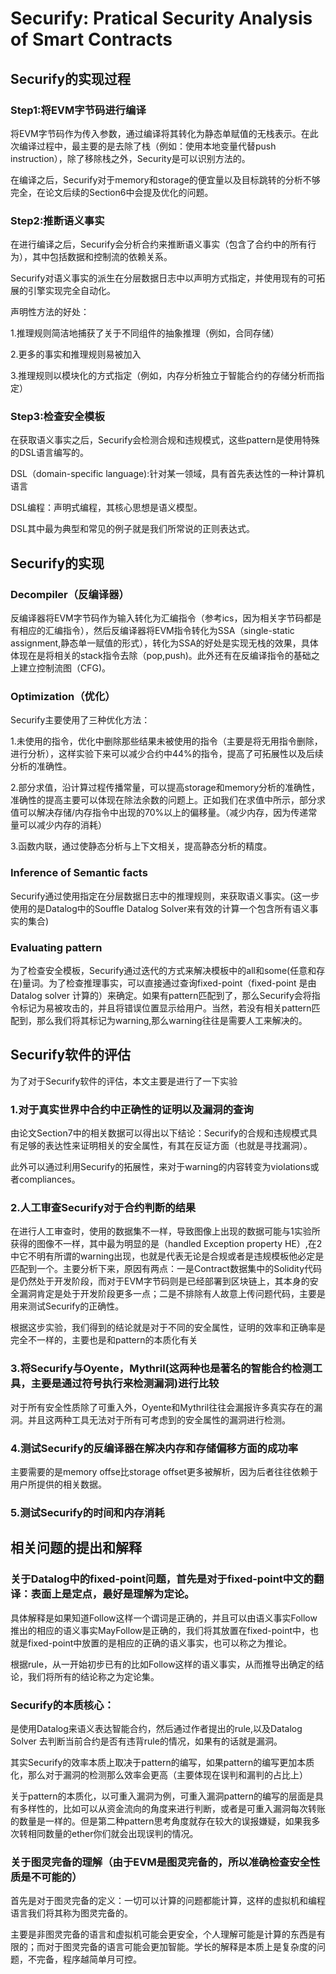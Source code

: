 # Securify: Pratical Security Analysis of Smart Contracts

## Securify的实现过程

### Step1:将EVM字节码进行编译

将EVM字节码作为传入参数，通过编译将其转化为静态单赋值的无栈表示。在此次编译过程中，最主要的是去除了栈（例如：使用本地变量代替push instruction），除了移除栈之外，Security是可以识别方法的。

在编译之后，Securify对于memory和storage的便宜量以及目标跳转的分析不够完全，在论文后续的Section6中会提及优化的问题。

### Step2:推断语义事实

在进行编译之后，Securify会分析合约来推断语义事实（包含了合约中的所有行为），其中包括数据和控制流的依赖关系。

Securify对语义事实的派生在分层数据日志中以声明方式指定，并使用现有的可拓展的引擎实现完全自动化。

声明性方法的好处：

1.推理规则简洁地捕获了关于不同组件的抽象推理（例如，合同存储）

2.更多的事实和推理规则易被加入

3.推理规则以模块化的方式指定（例如，内存分析独立于智能合约的存储分析而指定）

### Step3:检查安全模板

在获取语义事实之后，Securify会检测合规和违规模式，这些pattern是使用特殊的DSL语言编写的。



DSL（domain-specific language):针对某一领域，具有首先表达性的一种计算机语言

DSL编程：声明式编程，其核心思想是语义模型。

DSL其中最为典型和常见的例子就是我们所常说的正则表达式。



## Securify的实现

### Decompiler（反编译器）

反编译器将EVM字节码作为输入转化为汇编指令（参考ics，因为相关字节码都是有相应的汇编指令），然后反编译器将EVM指令转化为SSA（single-static assignment,静态单一赋值的形式），转化为SSA的好处是实现无栈的效果，具体体现在是将相关的stack指令去除（pop,push)。此外还有在反编译指令的基础之上建立控制流图（CFG)。

### Optimization（优化）

Securify主要使用了三种优化方法：

1.未使用的指令，优化中删除那些结果未被使用的指令（主要是将无用指令删除，进行分析），这样实验下来可以减少合约中44%的指令，提高了可拓展性以及后续分析的准确性。

2.部分求值，沿计算过程传播常量，可以提高storage和memory分析的准确性，准确性的提高主要可以体现在除法余数的问题上。正如我们在求值中所示，部分求值可以解决存储/内存指令中出现的70%以上的偏移量。（减少内存，因为传递常量可以减少内存的消耗）

3.函数内联，通过使静态分析与上下文相关，提高静态分析的精度。

### Inference of Semantic facts

Securify通过使用指定在分层数据日志中的推理规则，来获取语义事实。(这一步使用的是Datalog中的Souffle Datalog Solver来有效的计算一个包含所有语义事实的集合)

### Evaluating pattern

为了检查安全模板，Securify通过迭代的方式来解决模板中的all和some(任意和存在)量词。为了检查推理事实，可以直接通过查询fixed-point（fixed-point 是由 Datalog solver 计算的）来确定。如果有pattern匹配到了，那么Securify会将指令标记为易被攻击的，并且将错误位置显示给用户。当然，若没有相关pattern匹配到，那么我们将其标记为warning,那么warning往往是需要人工来解决的。



## Securify软件的评估

为了对于Securify软件的评估，本文主要是进行了一下实验

### 1.对于真实世界中合约中正确性的证明以及漏洞的查询

由论文Section7中的相关数据可以得出以下结论：Securify的合规和违规模式具有足够的表达性来证明相关的安全属性，有其在反证方面（也就是寻找漏洞）。

此外可以通过利用Securify的拓展性，来对于warning的内容转变为violations或者compliances。

### 2.人工审查Securify对于合约判断的结果

在进行人工审查时，使用的数据集不一样，导致图像上出现的数据可能与1实验所获得的图像不一样，其中最为明显的是（handled Exception property HE）,在2中它不明有所谓的warning出现，也就是代表无论是合规或者是违规模板他必定是匹配到一个。主要分析下来，原因有两点：一是Contract数据集中的Solidity代码是仍然处于开发阶段，而对于EVM字节码则是已经部署到区块链上，其本身的安全漏洞肯定是处于开发阶段更多一点；二是不排除有人故意上传问题代码，主要是用来测试Securify的正确性。

根据这步实验，我们得到的结论就是对于不同的安全属性，证明的效率和正确率是完全不一样的，主要也是和pattern的本质化有关

### 3.将Securify与Oyente，Mythril(这两种也是著名的智能合约检测工具，主要是通过符号执行来检测漏洞)进行比较

对于所有安全性质除了可重入外，Oyente和Mythril往往会漏报许多真实存在的漏洞。并且这两种工具无法对于所有可考虑到的安全属性的漏洞进行检测。

### 4.测试Securify的反编译器在解决内存和存储偏移方面的成功率

主要需要的是memory offse比storage offset更多被解析，因为后者往往依赖于用户所提供的相关数据。

### 5.测试Securify的时间和内存消耗

## 相关问题的提出和解释

### 关于Datalog中的fixed-point问题，首先是对于fixed-point中文的翻译：表面上是定点，最好是理解为定论。

具体解释是如果知道Follow这样一个谓词是正确的，并且可以由语义事实Follow推出的相应的语义事实MayFollow是正确的，我们将其放置在fixed-point中，也就是fixed-point中放置的是相应的正确的语义事实，也可以称之为推论。

根据rule，从一开始初步已有的比如Follow这样的语义事实，从而推导出确定的结论，我们将所有的结论称之为定论集。



### Securify的本质核心：

是使用Datalog来语义表达智能合约，然后通过作者提出的rule,以及Datalog Solver 去判断当前合约是否有违背rule的情况，如果有的话就是漏洞。

其实Securify的效率本质上取决于pattern的编写，如果pattern的编写更加本质化，那么对于漏洞的检测那么效率会更高（主要体现在误判和漏判的占比上）

关于pattern的本质化，以可重入漏洞为例，可重入漏洞pattern的编写的层面是具有多样性的，比如可以从资金流向的角度来进行判断，或者是可重入漏洞每次转账的数量是一样的。但是第二种pattern思考角度就存在较大的误报嫌疑，如果我多次转相同数量的ether你们就会出现误判的情况。

### 关于图灵完备的理解（由于EVM是图灵完备的，所以准确检查安全性质是不可能的）

首先是对于图灵完备的定义：一切可以计算的问题都能计算，这样的虚拟机和编程语言我们将其称为图灵完备的。

主要是非图灵完备的语言和虚拟机可能会更安全，个人理解可能是计算的东西是有限的；而对于图灵完备的语言可能会更加智能。学长的解释是本质上是复杂度的问题，不完备，程序越简单月可控。

